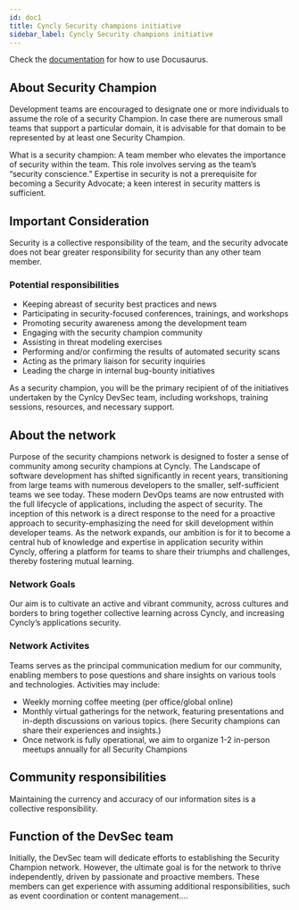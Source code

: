 ```yaml
---
id: doc1
title: Cyncly Security champions initiative
sidebar_label: Cyncly Security champions initiative
---
```


Check the [documentation](https://docusaurus.io) for how to use Docusaurus.


## About Security Champion

Development teams are encouraged to designate one or more individuals to assume the role of a security Champion. In case there are numerous small teams that support a particular domain, it is advisable for that domain to be represented by at least one Security Champion. 

What is a security champion: A team member who elevates the importance of security within the team. 
This role involves serving as the team’s “security conscience.” Expertise in security is not a prerequisite for becoming a Security Advocate; a keen interest in security matters is sufficient. 

## Important Consideration

Security is a collective responsibility of the team, and the security advocate does not bear greater responsibility for security than any other team member. 

### Potential responsibilities

-	Keeping abreast of security best practices and news
-	Participating in security-focused conferences, trainings, and workshops
-	Promoting security awareness among the development team 
-	Engaging with the security champion community
-	Assisting in threat modeling exercises 
-	Performing and/or confirming the results of automated security scans 
-	Acting as the primary liaison for security inquiries
-	Leading the charge in internal bug-bounty initiatives

As a security champion, you will be the primary recipient of of the initiatives undertaken by the Cynlcy DevSec team, including workshops, training sessions, resources, and necessary support. 


## About the network

Purpose of the security champions network is designed to foster a sense of community among security champions at Cyncly. The Landscape of software development has shifted significantly in recent years, transitioning from large teams with numerous developers to the smaller, self-sufficient teams we see today. These modern DevOps teams are now entrusted with the full lifecycle of applications, including the aspect of security. 
The inception of this network is a direct response to the need for a proactive approach to security-emphasizing the need for skill development within developer teams. As the network expands, our ambition is for it to become a central hub of knowledge and expertise in application security within Cyncly, offering a platform for teams to share their triumphs and challenges, thereby fostering mutual learning. 


### Network Goals 

Our aim is to cultivate an active and vibrant community, across cultures and borders to bring together collective learning across Cyncly, and increasing Cyncly’s applications security. 

### Network Activites 
Teams serves as the principal communication medium for our community, enabling members to pose questions and share insights on various tools and technologies. 
Activities may include:
-	Weekly morning coffee meeting (per office/global online) 
-	Monthly virtual gatherings for the network, featuring presentations and in-depth discussions on various topics. (here Security champions can share  their experiences and insights.)
-	Once network is fully operational, we aim to organize 1-2 in-person meetups annually for all Security Champions 

## Community responsibilities
Maintaining the currency and accuracy of our information sites is a collective responsibility. 

## Function of the DevSec team
Initially, the DevSec team will dedicate efforts to establishing the Security Champion network. However, the ultimate goal is for the network to thrive independently, driven by passionate and proactive members. These members can get experience with assuming additional responsibilities, such as event coordination or content management…. 
